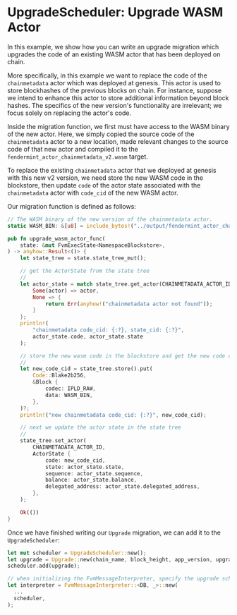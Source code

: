 # UpgradeScheduler: Upgrade WASM Actor

In this example, we show how you can write an upgrade migration which upgrades the code of an existing WASM actor that has been deployed on chain.

More specifically, in this example we want to replace the code of the `chainmetadata` actor which was deployed at genesis. This actor is used to store blockhashes of the previous blocks on chain. For instance, suppose we intend to enhance this actor to store additional information beyond block hashes. The specifics of the new version's functionality are irrelevant; we focus solely on replacing the actor's code.

Inside the migration function, we first must have access to the WASM binary of the new actor. Here, we simply copied the source code of the `chainmetadata` actor to a new location, made relevant changes to the source code of that new actor and compiled it to the `fendermint_actor_chainmetadata_v2.wasm` target.

To replace the existing `chainmetadata` actor that we deployed at genesis with this new v2 version, we need store the new WASM code in the blockstore, then update `code` of the actor state associated with the `chainmetadata` actor with `code_cid` of the new WASM actor.

Our migration function is defined as follows:


```rust
// The WASM binary of the new version of the chainmetadata actor.
static WASM_BIN: &[u8] = include_bytes!("../output/fendermint_actor_chainmetadata_v2.wasm");

pub fn upgrade_wasm_actor_func(
    state: &mut FvmExecState<NamespaceBlockstore>,
) -> anyhow::Result<()> {
    let state_tree = state.state_tree_mut();

    // get the ActorState from the state tree
    //
    let actor_state = match state_tree.get_actor(CHAINMETADATA_ACTOR_ID)? {
        Some(actor) => actor,
        None => {
            return Err(anyhow!("chainmetadata actor not found"));
        }
    };
    println!(
        "chainmetadata code_cid: {:?}, state_cid: {:?}",
        actor_state.code, actor_state.state
    );

    // store the new wasm code in the blockstore and get the new code cid
    //
    let new_code_cid = state_tree.store().put(
        Code::Blake2b256,
        &Block {
            codec: IPLD_RAW,
            data: WASM_BIN,
        },
    )?;
    println!("new chainmetadata code_cid: {:?}", new_code_cid);

    // next we update the actor state in the state tree
    //
    state_tree.set_actor(
        CHAINMETADATA_ACTOR_ID,
        ActorState {
            code: new_code_cid,
            state: actor_state.state,
            sequence: actor_state.sequence,
            balance: actor_state.balance,
            delegated_address: actor_state.delegated_address,
        },
    );

    Ok(())
}
```

Once we have finished writing our `Upgrade` migration, we can add it to the `UpgradeScheduler`:

```rust
let mut scheduler = UpgradeScheduler::new();
let upgrade = Upgrade::new(chain_name, block_height, app_version, upgrade_wasm_actor_func);
scheduler.add(upgrade);

// when initializing the FvmMessageInterpreter, specify the upgrade schedule
let interpreter = FvmMessageInterpreter::<DB, _>::new(
  ...
  scheduler,
);
```